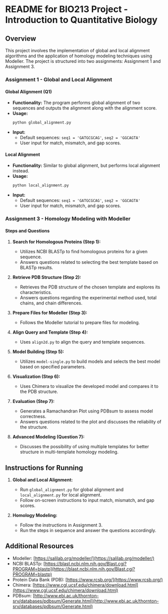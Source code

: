 # README for BIO213 Project - Introduction to Quantitative Biology

## Overview

This project involves the implementation of global and local alignment algorithms and the application of homology modeling techniques using Modeller. The project is structured into two assignments: Assignment 1 and Assignment 3.

### Assignment 1 - Global and Local Alignment

#### Global Alignment (Q1)

- **Functionality:** The program performs global alignment of two sequences and outputs the alignment along with the alignment score.
- **Usage:**
  ```python
  python global_alignment.py
  ```
- **Input:**
  - Default sequences: `seq1 = 'GATGCGCAG'`, `seq2 = 'GGCAGTA'`
  - User input for match, mismatch, and gap scores.

#### Local Alignment

- **Functionality:** Similar to global alignment, but performs local alignment instead.
- **Usage:**
  ```python
  python local_alignment.py
  ```
- **Input:**
  - Default sequences: `seq1 = 'GATGCGCAG'`, `seq2 = 'GGCAGTA'`
  - User input for match, mismatch, and gap scores.

### Assignment 3 - Homology Modeling with Modeller

#### Steps and Questions

1. **Search for Homologous Proteins (Step 1):**
   - Utilizes NCBI BLASTp to find homologous proteins for a given sequence.
   - Answers questions related to selecting the best template based on BLASTp results.

2. **Retrieve PDB Structure (Step 2):**
   - Retrieves the PDB structure of the chosen template and explores its characteristics.
   - Answers questions regarding the experimental method used, total chains, and chain differences.

3. **Prepare Files for Modeller (Step 3):**
   - Follows the Modeller tutorial to prepare files for modeling.

4. **Align Query and Template (Step 4):**
   - Uses `align2d.py` to align the query and template sequences.

5. **Model Building (Step 5):**
   - Utilizes `model-single.py` to build models and selects the best model based on specified parameters.

6. **Visualization (Step 6):**
   - Uses Chimera to visualize the developed model and compares it to the PDB structure.

7. **Evaluation (Step 7):**
   - Generates a Ramachandran Plot using PDBsum to assess model correctness.
   - Answers questions related to the plot and discusses the reliability of the structure.

8. **Advanced Modeling (Question 7):**
   - Discusses the possibility of using multiple templates for better structure in multi-template homology modeling.

## Instructions for Running

1. **Global and Local Alignment:**
   - Run `global_alignment.py` for global alignment and `local_alignment.py` for local alignment.
   - Follow on-screen instructions to input match, mismatch, and gap scores.

2. **Homology Modeling:**
   - Follow the instructions in Assignment 3.
   - Run the steps in sequence and answer the questions accordingly.


## Additional Resources

- Modeller: [https://salilab.org/modeller/](https://salilab.org/modeller/)
- NCBI BLASTp: [https://blast.ncbi.nlm.nih.gov/Blast.cgi?PROGRAM=blastp](https://blast.ncbi.nlm.nih.gov/Blast.cgi?PROGRAM=blastp)
- Protein Data Bank (PDB): [https://www.rcsb.org/](https://www.rcsb.org/)
- Chimera: [https://www.cgl.ucsf.edu/chimera/download.html](https://www.cgl.ucsf.edu/chimera/download.html)
- PDBsum: [http://www.ebi.ac.uk/thornton-srv/databases/pdbsum/Generate.html](http://www.ebi.ac.uk/thornton-srv/databases/pdbsum/Generate.html)